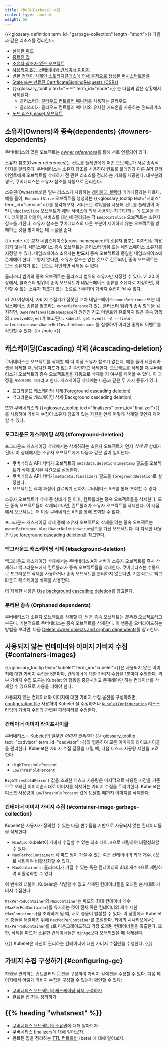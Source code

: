 ```yaml
---
title: 가비지(Garbage) 수집
content_type: concept
weight: 50
---
```


<!-- overview -->
{{<glossary_definition term_id="garbage-collection" length="short">}}
다음과 같은 리소스를 정리한다:

  * [실패한 파드](/ko/docs/concepts/workloads/pods/pod-lifecycle/#pod-garbage-collection)
  * [종료된 잡](/ko/docs/concepts/workloads/controllers/ttlafterfinished/)
  * [소유자 참조가 없는 오브젝트](#owners-dependents)
  * [사용되지 않는 컨테이너와 컨테이너 이미지](#containers-images)
  * [반환 정책이 삭제인 스토리지클래스에 의해 동적으로 생성된 퍼시스턴트볼륨](/ko/docs/concepts/storage/persistent-volumes/#delete)
  * [Stale 또는 만료된 CertificateSigningRequests (CSRs)](/docs/reference/access-authn-authz/certificate-signing-requests/#request-signing-process) <!-- en 글에서부터 링크가 깨져있어 /docs를 따로 추가-->
  * {{<glossary_tooltip text="노드" term_id="node">}} 는 다음과 같은 상황에서 삭제된다:
    * 클러스터가 [클라우드 컨트롤러 매니저](/ko/docs/concepts/architecture/cloud-controller/)를 사용하는 클라우드
    * 클러스터가 클라우드 컨트롤러 매니저와 유사한 애드온을 사용하는 온프레미스
  * [노드 리스(Lease) 오브젝트](/ko/docs/concepts/architecture/nodes/#heartbeats)

## 소유자(Owners)와 종속(dependents) {#owners-dependents}

쿠버네티스의 많은 오브젝트는 [*owner references*](/docs/concepts/overview/working-with-objects/owners-dependents/)를 통해 서로 연결되어 있다.

소유자 참조(Owner references)는 컨트롤 플레인에게 어떤 오브젝트가 서로 종속적인지를 알려준다.
쿠버네티스는 소유자 참조를 사용하여 컨트롤 플레인과 다른 API 클라이언트에게 오브젝트를 삭제하기 전 관련 리소스를 정리하는 기회를 제공한다. 대부분의 경우, 쿠버네티스는 소유자 참조를 자동으로 관리한다.

소유권(Ownership)은 일부 리소스가 사용하는 [레이블과 셀렉터](/ko/docs/concepts/overview/working-with-objects/labels/)
메커니즘과는 다르다. 예를 들어, 
`EndpointSlice` 오브젝트를 생성하는 {{<glossary_tooltip text="서비스" term_id="service">}}를 
생각해보자. 서비스는 *레이블*을 사용해 컨트롤 플레인이
어떤 `EndpointSlice` 오브젝트가 해당 서비스에 의해 사용되는지 판단하는 데 도움을 준다. 레이블과 더불어,
서비스를 대신해 관리되는 각 `EndpointSlice` 오브젝트는
소유자 참조를 가진다. 소유자 참조는 쿠버네티스의 다른 부분이 제어하지 않는
오브젝트를 방해하는 것을 방지하는 데 도움을 준다.


{{< note >}}
교차 네임스페이스(cross-namespace)의 소유자 참조는 디자인상 허용되지 않는다.
네임스페이스 종속 오브젝트는 클러스터 범위 또는 네임스페이스 소유자를 지정할 수 있다.
네임스페이스 소유자는 **반드시** 종속 오브젝트와 동일한 네임스페이스에 존재해야 한다.
그렇지 않다면, 소유자 참조는 없는 것으로 간주되어, 종속 오브젝트는
모든 소유자가 없는 것으로 확인되면 삭제될 수 있다.

클러스터 범위의 종속 오브젝트는 클러스터 범위의 소유자만 지정할 수 있다.
v1.20 이상에서, 클러스터 범위의 종속 오브젝트가 네임스페이스 종류를 소유자로 지정하면,
확인할 수 없는 소유자 참조가 있는 것으로 간주되어 가비지 수집이 될 수 없다.

v1.20 이상에서, 가비지 수집기가 잘못된 교차 네임스페이스 `ownerReference`
또는 네임스페이스 종류를 참조하는 `ownerReference`가 있는 클러스터 범위의 종속 항목을 감지하면,
`OwnerRefInvalidNamespace`가 원인인 경고 이벤트와 유효하지 않은 종속 항목의 `involvedObject`가 보고된다.
`kubectl get events -A --field-selector=reason=OwnerRefInvalidNamespace`
를 실행하여 이러한 종류의 이벤트를 확인할 수 있다.
{{< /note >}}

## 캐스케이딩(Cascading) 삭제 {#cascading-deletion}

쿠버네티스는 오브젝트를 삭제할 때 더 이상 소유자 참조가 없는지,
예를 들어 레플리카셋을 삭제할 때, 남겨진 파드가 없는지 확인하고 삭제한다.
오브젝트를 삭제할 때 쿠버네티스가 오브젝트의 종속 오브젝트들을 자동으로 삭제할 지 여부를 제어할 수 있다.
이 과정을 `캐스케이딩 삭제`라고 한다.
캐스케이딩 삭제에는 다음과 같은 두 가지 종류가 있다.

  * 포그라운드 캐스케이딩 삭제(Foreground cascading deletion)
  * 백그라운드 캐스케이딩 삭제(Background cascading deletion)

또한 쿠버네티스의 {{<glossary_tooltip text="finalizers" term_id="finalizer">}}를 사용하여 가비지 수집이 소유자 참조가 있는 자원을 언제 어떻게 삭제할 것인지 제어할 수 있다.

### 포그라운드 캐스케이딩 삭제 {#foreground-deletion}

포그라운드 캐스케이딩 삭제에서는 삭제하려는 소유자 오브젝트가 먼저
*삭제 중* 상태가 된다. 이 상태에서는 소유자 오브젝트에게 다음과 같은 일이
일어난다:

  * 쿠버네티스 API 서버가 오브젝트의 `metadata.deletionTimestamp` 필드를
    오브젝트가 삭제 표시된 시간으로 설정한다.
  * 쿠버네티스 API 서버가 `metadata.finalizers` 필드를 `foregroundDeletion`로
    설정한다. 
  * 오브젝트는 삭제 과정이 완료되기 전까지 쿠버네티스 API를 통해 조회할 수 있다.

소유자 오브젝트가 삭제 중 상태가 된 이후, 컨트롤러는 종속 오브젝트들을 삭제한다.
모든 종속 오브젝트들이 삭제되고나면, 컨트롤러가 소유자 오브젝트를 삭제한다.
이 시점에서 오브젝트는 더 이상 쿠버네티스 API를 통해 조회할 수 없다.

포그라운드 캐스케이딩 삭제 중에 소유자 오브젝트의 삭제를 막는
종속 오브젝트는`ownerReference.blockOwnerDeletion=true`필드를 가진 오브젝트다.
더 자세한 내용은 [Use foreground cascading deletion](/docs/tasks/administer-cluster/use-cascading-deletion/#use-foreground-cascading-deletion)를
참고한다.

### 백그라운드 캐스케이딩 삭제 {#background-deletion}

백그라운드 캐스케이딩 삭제에서는 쿠버네티스 API 서버가 소유자 오브젝트를 즉시 삭제하고
백그라운드에서 컨트롤러가 종속 오브젝트들을 삭제한다.
쿠버네티스는 수동으로 포그라운드 삭제를 사용하거나 종속 오브젝트를 분리하지 않는다면, 기본적으로 백그라운드 캐스케이딩 삭제를 사용한다.

더 자세한 내용은 [Use background cascading deletion](/docs/tasks/administer-cluster/use-cascading-deletion/#use-background-cascading-deletion)를
참고한다.

### 분리된 종속 (Orphaned dependents)

쿠버네티스가 소유자 오브젝트를 삭제할 때, 남은 종속 오브젝트는 *분리된* 오브젝트라고 부른다.
기본적으로 쿠버네티스는 종속 오브젝트를 삭제한다.
이 행동을 오버라이드하는 방법을 보려면,
다음 [Delete owner objects and orphan dependents](/docs/tasks/administer-cluster/use-cascading-deletion/#set-orphan-deletion-policy)를 참고한다.

## 사용되지 않는 컨테이너와 이미지 가비지 수집 {#containers-images}

{{<glossary_tooltip text="kubelet" term_id="kubelet">}}은
사용되지 않는 이미지에 대한 가비지 수집을 5분마다, 컨테이너에 대한 가비지 수집을 1분마다
수행한다. 외부 가비지 수집 도구는 Kubelet 의 행동을 중단시키고
존재해야만 하는 컨테이너를 삭제할 수 있으므로 사용을 피해야 한다.

사용되지 않는 컨테이너와 이미지에 대한 가비지 수집 옵션을 구성하려면, 
[configuration file](/docs/tasks/administer-cluster/kubelet-config-file/) 사용하여 Kubelet 을 수정하거나
[`KubeletConfiguration`](/docs/reference/config-api/kubelet-config.v1beta1/#kubelet-config-k8s-io-v1beta1-KubeletConfiguration) 리소스 타입의
가비지 수집과 관련된 파라미터를 수정한다.

### 컨테이너 이미지 라이프사이클

쿠버네티스는 Kubelet의 일부인 *이미지 관리자*가 {{< glossary_tooltip text="cadvisor" term_id="cadvisor" >}}와 협동하여
모든 이미지의 라이프사이클을 관리한다.
Kubelet은 가비지 수집 결정을 내릴 때, 다음 디스크 사용량 제한을 고려한다.

  * `HighThresholdPercent`
  * `LowThresholdPercent`

`HighThresholdPercent` 값을 초과한 디스크 사용량은
마지막으로 사용된 시간을 기준으로 오래된 이미지순서대로 이미지를 삭제하는
가비지 수집을 트리거한다. Kubelet은 디스크 사용량이 `LowThresholdPercent` 값에 도달할 때까지
이미지를 삭제한다.

### 컨테이너 이미지 가비지 수집 {#container-image-garbage-collection}

Kubelet은 사용자가 정의할 수 있는 다음 변수들을 기반으로 사용되지 않는 컨테이너들을 삭제한다:

  * `MinAge`: Kubelet이 가비지 수집할 수 있는 최소 나이. `0`으로 세팅하여 비활성화할 수 있다.
  * `MaxPerPodContainer`: 각 파드 쌍이 가질 수 있는 죽은 컨테이너의 최대 개수.
    `0`으로 세팅하여 비활성화할 수 있다.
  * `MaxContainers`: 클러스터가 가질 수 있는 죽은 컨테이너의 최대 개수
    `0`으로 세팅하여 비활성화할 수 있다.

위 변수와 더불어, Kubelet은 식별할 수 없고 삭제된 컨테이너들을 오래된 순서대로 가비지 수집한다.

`MaxPerPodContainer`와 `MaxContainer`는
파드의 최대 컨테이너 개수(`MaxPerPodContainer`)를 유지하는 것이
전체 죽은 컨테이너의 개수 제한(`MaxContainers`)을 초과하게 될 때,
서로 충돌이 발생할 수 있다.
이 상황에서 Kubelet은 충돌을 해결하기 위해 `MaxPodPerContainer`를 조절한다.
최악의 시나리오에서는 `MaxPerPodContainer`를 `1`로 다운그레이드하고
가장 오래된 컨테이너들을 축출한다.
또한, 삭제된 파드가 소유한 컨테이너들은 `MinAge`보다 오래되었을 때 삭제된다.

{{<note>}}
Kubelet은 자신이 관리하는 컨테이너에 대한 가비지 수집만을 수행한다.
{{</note>}}

## 가비지 수집 구성하기 {#configuring-gc}

자원을 관리하는 컨트롤러의 옵션을 구성하여 가비지 컬렉션을 수정할 수 있다.
다음 페이지에서 어떻게 가비지 수집을 구성할 수 있는지 확인할 수 있다:

  * [쿠버네티스 오브젝트의 캐스케이딩 삭제 구성하기](/docs/tasks/administer-cluster/use-cascading-deletion/)
  * [완료된 잡 자동 정리하기](/docs/concepts/workloads/controllers/ttlafterfinished/)
  
<!-- * [Configuring unused container and image garbage collection](/docs/tasks/administer-cluster/reconfigure-kubelet/) -->

## {{% heading "whatsnext" %}}

* [쿠버네티스 오브젝트의 소유권](/docs/concepts/overview/working-with-objects/owners-dependents/)에 대해 알아보자.
* 쿠버네티스 [finalizers](/docs/concepts/overview/working-with-objects/finalizers/)에 대해 알아보자.
* 완료된 잡을 정리하는 [TTL 컨트롤러](/docs/concepts/workloads/controllers/ttlafterfinished/) (beta) 에 대해 알아보자.
